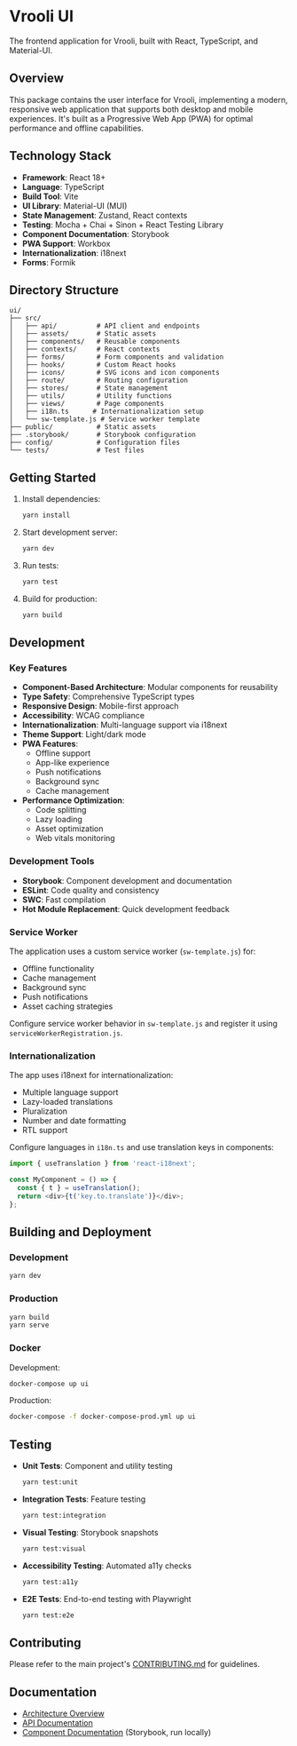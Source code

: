 # Vrooli UI

The frontend application for Vrooli, built with React, TypeScript, and Material-UI.

## Overview

This package contains the user interface for Vrooli, implementing a modern, responsive web application that supports both desktop and mobile experiences. It's built as a Progressive Web App (PWA) for optimal performance and offline capabilities.

## Technology Stack

- **Framework**: React 18+
- **Language**: TypeScript
- **Build Tool**: Vite
- **UI Library**: Material-UI (MUI)
- **State Management**: Zustand, React contexts
- **Testing**: Mocha + Chai + Sinon + React Testing Library
- **Component Documentation**: Storybook
- **PWA Support**: Workbox
- **Internationalization**: i18next
- **Forms**: Formik

## Directory Structure

```
ui/
├── src/
│   ├── api/          # API client and endpoints
│   ├── assets/       # Static assets
│   ├── components/   # Reusable components
│   ├── contexts/     # React contexts
│   ├── forms/        # Form components and validation
│   ├── hooks/        # Custom React hooks
│   ├── icons/        # SVG icons and icon components
│   ├── route/        # Routing configuration
│   ├── stores/       # State management
│   ├── utils/        # Utility functions
│   ├── views/        # Page components
│   ├── i18n.ts      # Internationalization setup
│   └── sw-template.js # Service worker template
├── public/           # Static assets
├── .storybook/       # Storybook configuration
├── config/           # Configuration files
└── tests/            # Test files
```

## Getting Started

1. Install dependencies:
   ```bash
   yarn install
   ```

2. Start development server:
   ```bash
   yarn dev
   ```

3. Run tests:
   ```bash
   yarn test
   ```

4. Build for production:
   ```bash
   yarn build
   ```

## Development

### Key Features

- **Component-Based Architecture**: Modular components for reusability
- **Type Safety**: Comprehensive TypeScript types
- **Responsive Design**: Mobile-first approach
- **Accessibility**: WCAG compliance
- **Internationalization**: Multi-language support via i18next
- **Theme Support**: Light/dark mode
- **PWA Features**: 
  - Offline support
  - App-like experience
  - Push notifications
  - Background sync
  - Cache management
- **Performance Optimization**:
  - Code splitting
  - Lazy loading
  - Asset optimization
  - Web vitals monitoring

### Development Tools

- **Storybook**: Component development and documentation
- **ESLint**: Code quality and consistency
- **SWC**: Fast compilation
- **Hot Module Replacement**: Quick development feedback

### Service Worker

The application uses a custom service worker (`sw-template.js`) for:
- Offline functionality
- Cache management
- Background sync
- Push notifications
- Asset caching strategies

Configure service worker behavior in `sw-template.js` and register it using `serviceWorkerRegistration.js`.

### Internationalization

The app uses i18next for internationalization:
- Multiple language support
- Lazy-loaded translations
- Pluralization
- Number and date formatting
- RTL support

Configure languages in `i18n.ts` and use translation keys in components:
```typescript
import { useTranslation } from 'react-i18next';

const MyComponent = () => {
  const { t } = useTranslation();
  return <div>{t('key.to.translate')}</div>;
};
```

## Building and Deployment

### Development

```bash
yarn dev
```

### Production

```bash
yarn build
yarn serve
```

### Docker

Development:
```bash
docker-compose up ui
```

Production:
```bash
docker-compose -f docker-compose-prod.yml up ui
```

## Testing

- **Unit Tests**: Component and utility testing
  ```bash
  yarn test:unit
  ```
- **Integration Tests**: Feature testing
  ```bash
  yarn test:integration
  ```
- **Visual Testing**: Storybook snapshots
  ```bash
  yarn test:visual
  ```
- **Accessibility Testing**: Automated a11y checks
  ```bash
  yarn test:a11y
  ```
- **E2E Tests**: End-to-end testing with Playwright
  ```bash
  yarn test:e2e
  ```

## Contributing

Please refer to the main project's [CONTRIBUTING.md](../../CONTRIBUTING.md) for guidelines.

## Documentation

- [Architecture Overview](../../ARCHITECTURE.md)
- [API Documentation](../docs/api/README.md)
- [Component Documentation](http://localhost:6006) (Storybook, run locally) 